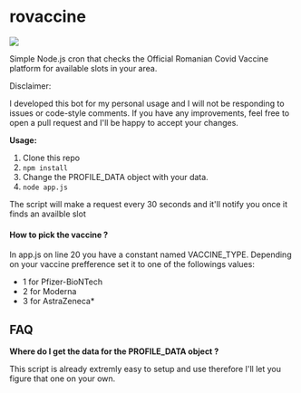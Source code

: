 # rovaccine
[![](https://i.imgur.com/CpIMJBM.png)](https://i.imgur.com/CpIMJBM.pnghttp://)

Simple Node.js cron that checks the Official Romanian Covid Vaccine platform for available slots in your area.

Disclaimer:

I developed this bot for my personal usage and I will not be responding to issues or code-style comments. If you have any improvements, feel free to open a pull request and I'll be happy to accept your changes.

**Usage:**

1. Clone this repo
2. `npm install`
3. Change the PROFILE_DATA object with your data.
4. `node app.js`

The script will make a request every 30 seconds and it'll notify you once it finds an availble slot

#### How to pick the vaccine ?
In app.js on line 20 you have a constant named VACCINE_TYPE. Depending on your vaccine prefference set it to one of the followings values:
- 1 for  Pfizer-BioNTech
- 2 for  Moderna
- 3 for AstraZeneca*

## FAQ
**Where do I get the data for the PROFILE_DATA object ?**

This script is already extremly easy to setup and use therefore I'll let you figure that one on your own.

